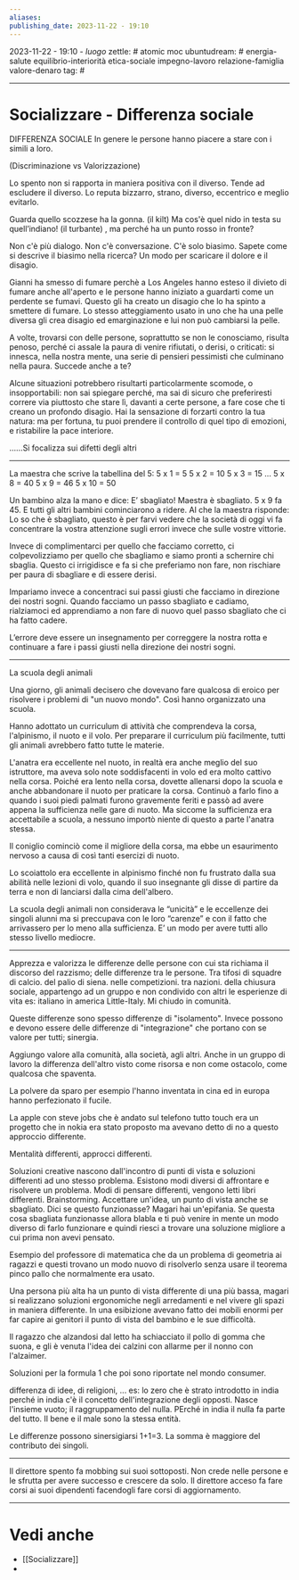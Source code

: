 ```yaml
---
aliases: 
publishing_date: 2023-11-22 - 19:10
---
```

2023-11-22 - 19:10 - *luogo*
zettle: # atomic moc
ubuntudream: # energia-salute equilibrio-interiorità etica-sociale impegno-lavoro relazione-famiglia valore-denaro 
tag: #

---
# Socializzare - Differenza sociale

DIFFERENZA SOCIALE
In genere le persone hanno piacere a stare con i simili a loro.

(Discriminazione vs Valorizzazione)

Lo spento non si rapporta in maniera positiva con il diverso. Tende ad escludere il diverso. Lo reputa bizzarro, strano, diverso, eccentrico e meglio evitarlo.

Guarda quello scozzese ha la gonna. (il kilt)
Ma cos'è quel nido in testa su quell’indiano! (il turbante) 
, ma perché ha un punto rosso in fronte?

Non c'è più dialogo. Non c'è conversazione. C'è solo biasimo. Sapete come si descrive il biasimo nella ricerca? Un modo per scaricare il dolore e il disagio. 

Gianni ha smesso di fumare perchè a Los Angeles hanno esteso il divieto di fumare anche all'aperto e le persone hanno iniziato a guardarti come un perdente se fumavi. Questo gli ha creato un disagio che lo ha spinto a smettere di fumare. Lo stesso atteggiamento usato in uno che ha una pelle diversa gli crea disagio ed emarginazione e lui non può cambiarsi la pelle.

A volte, trovarsi con delle persone, soprattutto se non le conosciamo, risulta penoso, perché ci assale la paura di venire rifiutati, o derisi, o criticati: si innesca, nella nostra mente, una serie di pensieri pessimisti che culminano nella paura. Succede anche a te? 

Alcune situazioni potrebbero risultarti particolarmente scomode, o insopportabili: non sai spiegare perché, ma sai di sicuro che preferiresti correre via piuttosto che stare lì, davanti a certe persone, a fare cose che ti creano un profondo disagio. Hai la sensazione di forzarti contro la tua natura: ma per fortuna, tu puoi prendere il controllo di quel tipo di emozioni, e ristabilire la pace interiore. 

……Si focalizza sui difetti degli altri

---
La maestra che scrive la tabellina del 5:
5 x 1 = 5
5 x 2 = 10
5 x 3 = 15
…
5 x 8 = 40
5 x 9 = 46
5 x 10 = 50

Un bambino alza la mano e dice: E’ sbagliato! Maestra è sbagliato. 5 x 9 fa 45. E tutti gli altri bambini cominciarono a ridere.
Al che la maestra risponde: Lo so che è sbagliato, questo è per farvi vedere che la società di oggi vi fa concentrare la vostra attenzione sugli errori invece che sulle vostre vittorie. 

Invece di complimentarci per quello che facciamo corretto, ci colpevolizziamo per quello che sbagliamo e siamo pronti a schernire chi sbaglia. Questo ci irrigidisce e fa si che preferiamo non fare, non rischiare per paura di sbagliare e di essere derisi.

Impariamo invece a concentraci sui passi giusti che facciamo in direzione dei nostri sogni. Quando facciamo un passo sbagliato e cadiamo, rialziamoci ed apprendiamo a non fare di nuovo quel passo sbagliato che ci ha fatto cadere.

L’errore deve essere un insegnamento per correggere la nostra rotta e continuare a fare i passi giusti nella direzione dei nostri sogni.


---
La scuola degli animali

Una giorno, gli animali decisero che dovevano fare qualcosa di eroico per risolvere i problemi di "un nuovo mondo". Così hanno organizzato una scuola.

Hanno adottato un curriculum di attività che comprendeva la corsa, l'alpinismo, il nuoto e il volo. Per preparare il curriculum più facilmente, tutti gli animali avrebbero fatto tutte le materie.

L'anatra era eccellente nel nuoto, in realtà era anche meglio del suo istruttore, ma aveva solo note soddisfacenti in volo ed era molto cattivo nella corsa. Poiché era lento nella corsa, dovette allenarsi dopo la scuola e anche abbandonare il nuoto per praticare la corsa. Continuò a farlo fino a quando i suoi piedi palmati furono gravemente feriti e passò ad avere appena la sufficienza nelle gare di nuoto. Ma siccome la sufficienza era accettabile a scuola, a nessuno importò niente di questo a parte l'anatra stessa.

Il coniglio cominciò come il migliore della corsa, ma ebbe un esaurimento nervoso a causa di così tanti esercizi di nuoto.

Lo scoiattolo era eccellente in alpinismo finché non fu frustrato dalla sua abilità nelle lezioni di volo, quando il suo insegnante gli disse di partire da terra e non di lanciarsi dalla cima dell'albero.

La scuola degli animali non considerava le “unicità” e le eccellenze dei singoli alunni ma si preccupava con le loro “carenze” e con il fatto che arrivassero per lo meno alla sufficienza. E’ un modo per avere tutti allo stesso livello mediocre.

---
Apprezza e valorizza le differenze delle persone con cui sta richiama il discorso del razzismo; delle differenze tra le persone. Tra tifosi di squadre di calcio. del palio di siena. nelle competizioni. tra nazioni. della chiusura sociale, appartengo ad un gruppo e non condivido con altri le esperienze di vita es: italiano in america Little-Italy. Mi chiudo in comunità. 

Queste differenze sono spesso differenze di "isolamento".
Invece possono e devono essere delle differenze di "integrazione" che portano con se valore per tutti; sinergia. 

Aggiungo valore alla comunità, alla società, agli altri. Anche in un gruppo di lavoro la differenza dell'altro visto come risorsa e non come ostacolo, come qualcosa che spaventa.

La polvere da sparo per esempio l'hanno inventata in cina ed in europa hanno perfezionato il fucile.

La apple con steve jobs che è andato sul telefono tutto touch era un progetto che in nokia era stato proposto ma avevano detto di no a questo approccio differente.

Mentalità differenti, approcci differenti.

Soluzioni creative nascono dall'incontro di punti di vista e soluzioni differenti ad uno stesso problema. Esistono modi diversi di affrontare e risolvere un problema.
Modi di pensare differenti, vengono letti libri differenti. Brainstorming. Accettare un'idea, un punto di vista anche se sbagliato. Dici se questo funzionasse? Magari hai un'epifania. Se questa cosa sbagliata funzionasse allora blabla e ti può venire in mente un modo diverso di farlo funzionare e quindi riesci a trovare una soluzione migliore a cui prima non avevi pensato.

Esempio del professore di matematica che da un problema di geometria ai ragazzi e questi trovano un modo nuovo di risolverlo senza usare il teorema pinco pallo che normalmente era usato.

Una persona più alta ha un punto di vista differente di una più bassa, magari si realizzano soluzioni ergonomiche negli arredamenti e nel vivere gli spazi in maniera differente. In una esibizione avevano fatto dei mobili enormi per far capire ai genitori il punto di vista del bambino e le sue difficoltà.

Il ragazzo che alzandosi dal letto ha schiacciato il pollo di gomma che suona, e gli è venuta l'idea dei calzini con allarme per il nonno con l'alzaimer.

Soluzioni per la formula 1 che poi sono riportate nel mondo consumer.

differenza di idee, di religioni, ... es: lo zero che è strato introdotto in india perché in india c'è il concetto dell'integrazione degli opposti. Nasce l'insieme vuoto; il raggruppamento del nulla. PErché in india il nulla fa parte del tutto. Il bene e il male sono la stessa entità.

Le differenze possono sinersigiarsi 1+1=3. La somma è maggiore del contributo dei singoli.

---
Il direttore spento fa mobbing sui suoi sottoposti. Non crede nelle persone e le sfrutta per avere successo e crescere da solo.
Il direttore acceso fa fare corsi ai suoi dipendenti facendogli fare corsi di aggiornamento.



---
# Vedi anche
- [[Socializzare]]
- 